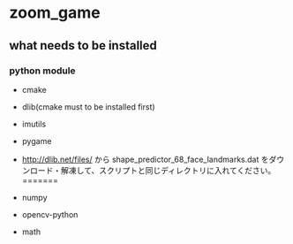 # zoom_game

## what needs to be installed
### python module
- cmake
- dlib(cmake must to be installed first)
- imutils
- pygame


- http://dlib.net/files/ から shape_predictor_68_face_landmarks.dat をダウンロード・解凍して、スクリプトと同じディレクトリに入れてください。
=======
- numpy
- opencv-python
- math
